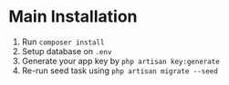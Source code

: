 # Main Installation

1. Run `composer install`
2. Setup database on `.env`
3. Generate your app key by `php artisan key:generate`
4. Re-run seed task using `php artisan migrate --seed`
